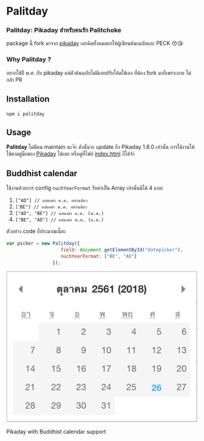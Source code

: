 Palitday
========

### Palitday: Pikaday สำหรับคนรัก Palitchoke
package นี้  fork มาจาก [pikaday](https://github.com/Pikaday/Pikaday) เครดิตทั้งหมดยกให้ผู้เขียนต้นเฉบับและ PECK 😚😘

### Why Palitday ?
อยากใช้ปี พ.ศ. กับ pikaday แต่ตัวต้นฉบับไม่มีเลยปรับโค้ดใช้เอง ที่ต้อง fork มาก็เพราะอาย ไม่กล้า PR

## Installation

    npm i palitday

## Usage

**Palitday** ไม่มีคน maintain นะจ๊ะ ดังนั้นจะ update ถึง Pikaday 1.8.0 เท่านั้น
การใช้งานให้ใช้ตามคู่มือของ [Pikaday](https://github.com/Pikaday/Pikaday) ได้เลย หรือดูที่ไฟล์ [index.html](index.html) ก็ได้จ้า

## Buddhist calendar

ใช้งานด้วยการ config `nuchYearFormat` รับค่าเป็น Array เท่านั้นมีได้ 4 แบบ
1. `["AD"] // แสดงค่า ค.ศ. อย่างเดียว`
2. `["ฺBE"] // แสดงค่า พ.ศ. อย่างเดียว`
3. `["AD", "BE"] // แสดงค่า ค.ศ. (พ.ศ.)`
4. `["BE", "AD"] // แสดงค่า พ.ศ. (ค.ศ.)`

ตัวอย่าง code ก็ประมาณเนี๊ยะ
```javascript
var picker = new Palitday({
                    field: document.getElementById("datepicker"),
                    nuchYearFormat: ["BE", "AD"]
                 });
```

![example](palitday-sample.png)

Pikaday with Buddhist calendar support

